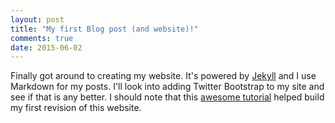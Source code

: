 ```yaml
---
layout: post
title: "My first Blog post (and website)!"
comments: true
date: 2015-06-02
---
```


Finally got around to creating my website. It's powered by [Jekyll](http://jekyllrb.com) and I use Markdown for my posts.  I'll look into adding Twitter Bootstrap to my site and see if that is any better.
I should note that this [awesome tutorial](http://jmcglone.com/guides/github-pages/) helped build my first revision of this website.
